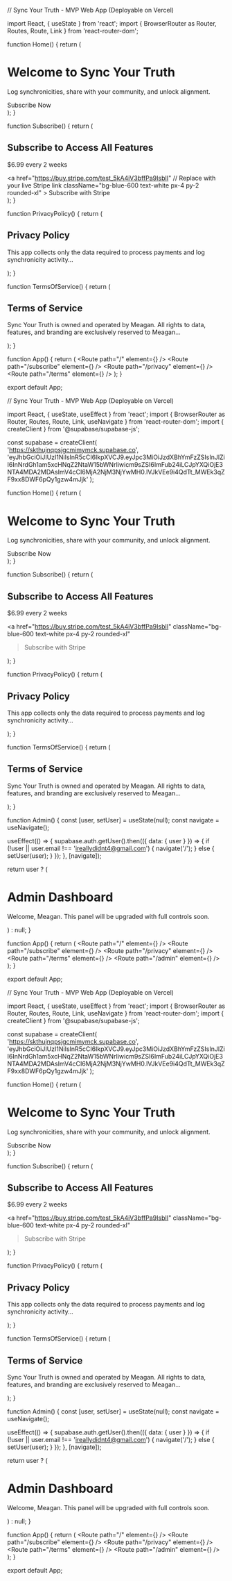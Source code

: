 // Sync Your Truth - MVP Web App (Deployable on Vercel)

import React, { useState } from 'react'; import { BrowserRouter as Router, Routes, Route, Link } from 'react-router-dom';

function Home() { return ( <div className="min-h-screen bg-white text-black flex flex-col items-center justify-center p-6"> <h1 className="text-4xl font-bold mb-4">Welcome to Sync Your Truth</h1> <p className="text-lg mb-6">Log synchronicities, share with your community, and unlock alignment.</p> <Link to="/subscribe" className="bg-black text-white px-4 py-2 rounded-xl">Subscribe Now</Link> </div> ); }

function Subscribe() { return ( <div className="min-h-screen flex items-center justify-center"> <div className="p-6 max-w-md bg-gray-100 rounded-xl shadow"> <h2 className="text-2xl font-bold mb-4">Subscribe to Access All Features</h2> <p className="mb-4">$6.99 every 2 weeks</p> <a href="https://buy.stripe.com/test_5kA4iV3bffPa9IsbII" // Replace with your live Stripe link className="bg-blue-600 text-white px-4 py-2 rounded-xl" > Subscribe with Stripe </a> </div> </div> ); }

function PrivacyPolicy() { return ( <div className="p-6 max-w-4xl mx-auto"> <h2 className="text-2xl font-bold mb-4">Privacy Policy</h2> <p>This app collects only the data required to process payments and log synchronicity activity...</p> </div> ); }

function TermsOfService() { return ( <div className="p-6 max-w-4xl mx-auto"> <h2 className="text-2xl font-bold mb-4">Terms of Service</h2> <p>Sync Your Truth is owned and operated by Meagan. All rights to data, features, and branding are exclusively reserved to Meagan...</p> </div> ); }

function App() { return ( <Router> <Routes> <Route path="/" element={<Home />} /> <Route path="/subscribe" element={<Subscribe />} /> <Route path="/privacy" element={<PrivacyPolicy />} /> <Route path="/terms" element={<TermsOfService />} /> </Routes> </Router> ); }

export default App;

// Sync Your Truth - MVP Web App (Deployable on Vercel)

import React, { useState, useEffect } from 'react'; import { BrowserRouter as Router, Routes, Route, Link, useNavigate } from 'react-router-dom'; import { createClient } from '@supabase/supabase-js';

const supabase = createClient( 'https://skthujnqpsjgcmimymck.supabase.co', 'eyJhbGciOiJIUzI1NiIsInR5cCI6IkpXVCJ9.eyJpc3MiOiJzdXBhYmFzZSIsInJlZiI6InNrdGh1am5xcHNqZ2NtaW15bWNrIiwicm9sZSI6ImFub24iLCJpYXQiOjE3NTA4MDA2MDAsImV4cCI6MjA2NjM3NjYwMH0.lVJkVEe9i4QdTt_MWEk3qZF9xx8DWF6pQy1gzw4mJjk' );

function Home() { return ( <div className="min-h-screen bg-white text-black flex flex-col items-center justify-center p-6"> <h1 className="text-4xl font-bold mb-4">Welcome to Sync Your Truth</h1> <p className="text-lg mb-6">Log synchronicities, share with your community, and unlock alignment.</p> <Link to="/subscribe" className="bg-black text-white px-4 py-2 rounded-xl">Subscribe Now</Link> </div> ); }

function Subscribe() { return ( <div className="min-h-screen flex items-center justify-center"> <div className="p-6 max-w-md bg-gray-100 rounded-xl shadow"> <h2 className="text-2xl font-bold mb-4">Subscribe to Access All Features</h2> <p className="mb-4">$6.99 every 2 weeks</p> <a
href="https://buy.stripe.com/test_5kA4iV3bffPa9IsbII"
className="bg-blue-600 text-white px-4 py-2 rounded-xl"
> Subscribe with Stripe </a> </div> </div> ); }

function PrivacyPolicy() { return ( <div className="p-6 max-w-4xl mx-auto"> <h2 className="text-2xl font-bold mb-4">Privacy Policy</h2> <p>This app collects only the data required to process payments and log synchronicity activity...</p> </div> ); }

function TermsOfService() { return ( <div className="p-6 max-w-4xl mx-auto"> <h2 className="text-2xl font-bold mb-4">Terms of Service</h2> <p>Sync Your Truth is owned and operated by Meagan. All rights to data, features, and branding are exclusively reserved to Meagan...</p> </div> ); }

function Admin() { const [user, setUser] = useState(null); const navigate = useNavigate();

useEffect(() => { supabase.auth.getUser().then(({ data: { user } }) => { if (!user || user.email !== 'ireallydidnt4@gmail.com') { navigate('/'); } else { setUser(user); } }); }, [navigate]);

return user ? ( <div className="p-6"> <h1 className="text-3xl font-bold mb-4">Admin Dashboard</h1> <p>Welcome, Meagan. This panel will be upgraded with full controls soon.</p> </div> ) : null; }

function App() { return ( <Router> <Routes> <Route path="/" element={<Home />} /> <Route path="/subscribe" element={<Subscribe />} /> <Route path="/privacy" element={<PrivacyPolicy />} /> <Route path="/terms" element={<TermsOfService />} /> <Route path="/admin" element={<Admin />} /> </Routes> </Router> ); }

export default App;

// Sync Your Truth - MVP Web App (Deployable on Vercel)

import React, { useState, useEffect } from 'react'; import { BrowserRouter as Router, Routes, Route, Link, useNavigate } from 'react-router-dom'; import { createClient } from '@supabase/supabase-js';

const supabase = createClient( 'https://skthujnqpsjgcmimymck.supabase.co', 'eyJhbGciOiJIUzI1NiIsInR5cCI6IkpXVCJ9.eyJpc3MiOiJzdXBhYmFzZSIsInJlZiI6InNrdGh1am5xcHNqZ2NtaW15bWNrIiwicm9sZSI6ImFub24iLCJpYXQiOjE3NTA4MDA2MDAsImV4cCI6MjA2NjM3NjYwMH0.lVJkVEe9i4QdTt_MWEk3qZF9xx8DWF6pQy1gzw4mJjk' );

function Home() { return ( <div className="min-h-screen bg-white text-black flex flex-col items-center justify-center p-6"> <h1 className="text-4xl font-bold mb-4">Welcome to Sync Your Truth</h1> <p className="text-lg mb-6">Log synchronicities, share with your community, and unlock alignment.</p> <Link to="/subscribe" className="bg-black text-white px-4 py-2 rounded-xl">Subscribe Now</Link> </div> ); }

function Subscribe() { return ( <div className="min-h-screen flex items-center justify-center"> <div className="p-6 max-w-md bg-gray-100 rounded-xl shadow"> <h2 className="text-2xl font-bold mb-4">Subscribe to Access All Features</h2> <p className="mb-4">$6.99 every 2 weeks</p> <a
href="https://buy.stripe.com/test_5kA4iV3bffPa9IsbII"
className="bg-blue-600 text-white px-4 py-2 rounded-xl"
> Subscribe with Stripe </a> </div> </div> ); }

function PrivacyPolicy() { return ( <div className="p-6 max-w-4xl mx-auto"> <h2 className="text-2xl font-bold mb-4">Privacy Policy</h2> <p>This app collects only the data required to process payments and log synchronicity activity...</p> </div> ); }

function TermsOfService() { return ( <div className="p-6 max-w-4xl mx-auto"> <h2 className="text-2xl font-bold mb-4">Terms of Service</h2> <p>Sync Your Truth is owned and operated by Meagan. All rights to data, features, and branding are exclusively reserved to Meagan...</p> </div> ); }

function Admin() { const [user, setUser] = useState(null); const navigate = useNavigate();

useEffect(() => { supabase.auth.getUser().then(({ data: { user } }) => { if (!user || user.email !== 'ireallydidnt4@gmail.com') { navigate('/'); } else { setUser(user); } }); }, [navigate]);

return user ? ( <div className="p-6"> <h1 className="text-3xl font-bold mb-4">Admin Dashboard</h1> <p>Welcome, Meagan. This panel will be upgraded with full controls soon.</p> </div> ) : null; }

function App() { return ( <Router> <Routes> <Route path="/" element={<Home />} /> <Route path="/subscribe" element={<Subscribe />} /> <Route path="/privacy" element={<PrivacyPolicy />} /> <Route path="/terms" element={<TermsOfService />} /> <Route path="/admin" element={<Admin />} /> </Routes> </Router> ); }

export default App;

